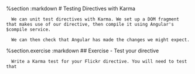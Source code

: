 
  %section
    :markdown
      # Testing Directives with Karma
  
      We can unit test directives with Karma. We set up a DOM fragment that makes use of our directive, then compile it using Angular's $compile service.
  
      We can then check that Angular has made the changes we might expect.
  
  
  %section.exercise
    :markdown
      ## Exercise - Test your directive
  
      Write a Karma test for your Flickr directive. You will need to test that
  